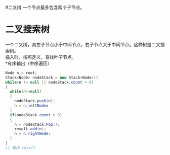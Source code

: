 #二叉树
一个节点最多包含两个子节点。
# 二叉搜索树
一个二叉树，其左子节点小于中间节点，右子节点大于中间节点。这种树是二叉搜索树。  
插入时，按照定义，查找叶子节点。  
*有序输出（中序遍历）
```CS
Node n = root;
Stack<Node> nodeStack = new Stack<Node>()
while(n != null || nodeStack.count < 0)
{
  while(n!=null)
  {
    nodeStack.push(n);
    n = n.leftNodex
  }
  if(nodeStack.count > 0)
  {
    n = nodeStack.Pop();
    result.add(n);
    n = n.rightNode;
  }
}
// 输出 result
```
